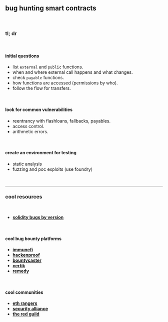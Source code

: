 ## bug hunting smart contracts

<br>

### tl; dr

<br>
  
#### initial questions 

* list `external` and `public` functions. 
* when and where external call happens and what changes.
* check `payable` functions.
* how functions are accessed (permissions by who).
* follow the flow for transfers.

<br>

#### look for common vulnerabilities

* reentrancy with flashloans, fallbacks, payables.
* access control.
* arithmetic errors.

<br>

#### create an environment for testing

* static analysis
* fuzzing and poc exploits (use foundry)

<br>

---

### cool resources

<br>

* **[solidity bugs by version](https://00xsev.github.io/solidityBugsByVersion/)**

<br>

#### cool bug bounty platforms

* **[immunefi](https://immunefi.com/)**
* **[hackenproof](https://hackenproof.com/)**
* **[bountycaster](https://www.bountycaster.xyz/)**
* **[certik](https://www.certik.com/products/bug-bounty)**
* **[remedy](https://r.xyz/)**

<br>

#### cool communities

* **[eth rangers](https://ethrangers.com/)**
* **[security alliance](https://securityalliance.org/)**
* **[the red guild](https://theredguild.org/)**

